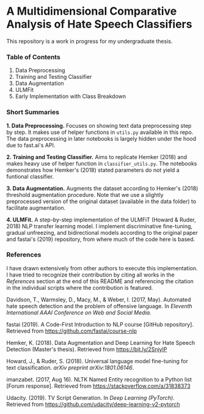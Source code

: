# A Multidimensional Comparative Analysis of Hate Speech Classifiers

This repository is a work in progress for my undergraduate thesis.

### Table of Contents

1. Data Preprocessing
2. Training and Testing Classifier
3. Data Augmentation
4. ULMFit
99. Early Implementation with Class Breakdown

### Short Summaries

**1. Data Preprocessing.**
Focuses on showing text data preprocessing step by step. It makes use of helper functions in `utils.py` available in this repo. The data preprocessing in later notebooks is largely hidden under the hood due to fast.ai's API.

**2. Training and Testing Classifier.**
Aims to replicate Hemker (2018) and makes heavy use of helper function in `classifier_utils.py`. The notebooks demonstrates how Hemker's (2018) stated parameters do not yield a funtional classifier.

**3. Data Augmentation.** Augments the dataset according to Hemker's (2018) threshold augmentation procedure. Note that we use a slightly preprocessed version of the original dataset (available in the data folder) to facilitate augmentation.

**4. ULMFit.** A step-by-step implementation of the ULMFiT (Howard & Ruder, 2018) NLP transfer learning model. I implement discriminative fine-tuning, gradual unfreezing, and bidirectional models according to the original paper and fastai's (2019) repository, from where much of the code here is based.


### References

I have drawn extensively from other authors to execute this implementation. I have tried to recognize their contribution by citing all works in the _References_ section at the end of this README and referencing the citation in the individual scripts where the contribution is featured.

Davidson, T., Warmsley, D., Macy, M., & Weber, I. (2017, May). Automated hate speech detection and the problem of offensive language. In _Eleventh International AAAI Conference on Web and Social Media._

fastai (2019). A Code-First Introduction to NLP course [GitHub repository]. Retrieved from https://github.com/fastai/course-nlp

Hemker, K. (2018). Data Augmentation and Deep Learning for Hate Speech Detection (Master's thesis). Retrieved from https://bit.ly/2SnjylP

Howard, J., & Ruder, S. (2018). Universal language model fine-tuning for text classification. _arXiv preprint arXiv:1801.06146_.

imanzabet. (2017, Aug 16). NLTK Named Entity recognition to a Python list [Forum response]. Retrieved from https://stackoverflow.com/a/31838373

Udacity. (2019). TV Script Generation. In _Deep Learning (PyTorch)_. Retrieved from https://github.com/udacity/deep-learning-v2-pytorch
